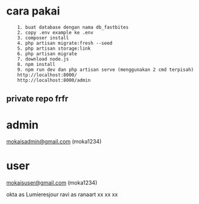 # cara pakai
```
    1. buat database dengan nama db_fastbites
    2. copy .env example ke .env
    3. composer install
    4. php artisan migrate:fresh --seed
    5. php artisan storage:link
    6. php artisan migrate
    7. download node.js
    8. npm install
    9. npm run dev dan php artisan serve (menggunakan 2 cmd terpisah)
    http://localhost:8000/
    http://localhost:8000/admin

```
## private repo frfr
# admin
mokaisadmin@gmail.com
(moka1234)
# user
mokaisuser@gmail.com
(moka1234)

okta as Lumieresjour
ravi as ranaart
xx xx xx